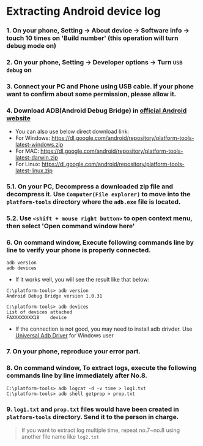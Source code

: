 # Extracting Android device log

### 1. On your phone, Setting -> About device -> Software info -> touch 10 times on 'Build number' (this operation will turn debug mode on)

### 2. On your phone, Setting -> Developer options -> Turn `USB debug` on

### 3. Connect your PC and Phone using USB cable. If your phone want to confirm about some permission, please allow it.

### 4. Download ADB(Android Debug Bridge) in [official Android website][official_android_website]
- You can also use below direct download link:
- For Windows: https://dl.google.com/android/repository/platform-tools-latest-windows.zip
- For MAC: https://dl.google.com/android/repository/platform-tools-latest-darwin.zip
- For Linux: https://dl.google.com/android/repository/platform-tools-latest-linux.zip

### 5.1. On your PC, Decompress a downloaded zip file and decompress it. Use `Computer(File explorer)` to move into the `platform-tools` directory where the `adb.exe` file is located.

### 5.2. Use `<shift + mouse right button>` to open context menu, then select 'Open command window here'

### 6. On command window, Execute following commands line by line to verify your phone is properly connected.
```
adb version
adb devices
```

- If it works well, you will see the result like that below:

```
C:\platform-tools> adb version
Android Debug Bridge version 1.0.31

C:\platform-tools> adb devices
List of devices attached
FAXXXXXXXX18    device
```

- If the connection is not good, you may need to install adb drivder. Use [Universal Adb Driver][universal_adb_driver] for Windows user 

### 7. On your phone, reproduce your error part.

### 8. On command window, To extract logs, execute the following commands line by line immediately after No.8.
```
C:\platform-tools> adb logcat -d -v time > log1.txt
C:\platform-tools> adb shell getprop > prop.txt
```

### 9. `log1.txt` and `prop.txt` files would have been created in `platform-tools` directory. Send it to the person in charge.

> If you want to extract log multiple time, repeat no.7~no.8 using another file name like `log2.txt`


[official_android_website]: https://developer.android.com/studio/releases/platform-tools.html
[universal_adb_driver]: https://github.com/b6pzeusbc54tvhw5jgpyw8pwz2x6gs/about-debug/raw/master/android/universaladbdriver_v4.0.zip
